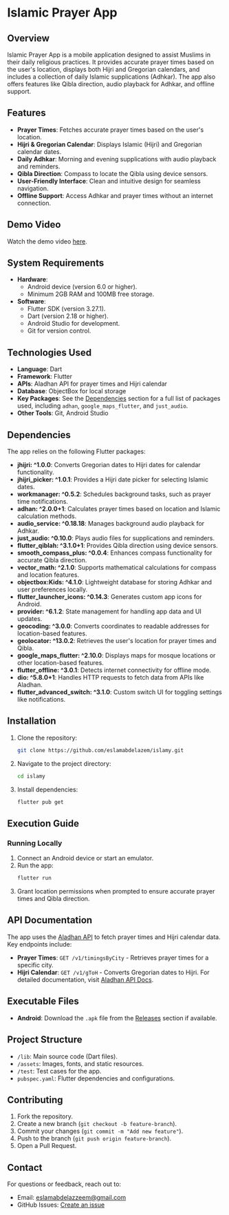 # Islamic Prayer App

## Overview
Islamic Prayer App is a mobile application designed to assist Muslims in their daily religious practices. It provides accurate prayer times based on the user's location, displays both Hijri and Gregorian calendars, and includes a collection of daily Islamic supplications (Adhkar). The app also offers features like Qibla direction, audio playback for Adhkar, and offline support.

## Features
- **Prayer Times**: Fetches accurate prayer times based on the user's location.
- **Hijri & Gregorian Calendar**: Displays Islamic (Hijri) and Gregorian calendar dates.
- **Daily Adhkar**: Morning and evening supplications with audio playback and reminders.
- **Qibla Direction**: Compass to locate the Qibla using device sensors.
- **User-Friendly Interface**: Clean and intuitive design for seamless navigation.
- **Offline Support**: Access Adhkar and prayer times without an internet connection.

## Demo Video
Watch the demo video [here](https://drive.google.com/file/d/12aw6j0B8-cGRLTYF7th02EYZW5id99E7/preview).

## System Requirements
- **Hardware**:
  - Android device (version 6.0 or higher).
  - Minimum 2GB RAM and 100MB free storage.
- **Software**:
  - Flutter SDK (version 3.27.1).
  - Dart (version 2.18 or higher).
  - Android Studio for development.
  - Git for version control.

## Technologies Used
- **Language**: Dart
- **Framework**: Flutter
- **APIs**: Aladhan API for prayer times and Hijri calendar
- **Database**: ObjectBox for local storage
- **Key Packages**: See the [Dependencies](#dependencies) section for a full list of packages used, including `adhan`, `google_maps_flutter`, and `just_audio`.
- **Other Tools**: Git, Android Studio

## Dependencies
The app relies on the following Flutter packages:
- **jhijri: ^1.0.0**: Converts Gregorian dates to Hijri dates for calendar functionality.
- **jhijri_picker: ^1.0.1**: Provides a Hijri date picker for selecting Islamic dates.
- **workmanager: ^0.5.2**: Schedules background tasks, such as prayer time notifications.
- **adhan: ^2.0.0+1**: Calculates prayer times based on location and Islamic calculation methods.
- **audio_service: ^0.18.18**: Manages background audio playback for Adhkar.
- **just_audio: ^0.10.0**: Plays audio files for supplications and reminders.
- **flutter_qiblah: ^3.1.0+1**: Provides Qibla direction using device sensors.
- **smooth_compass_plus: ^0.0.4**: Enhances compass functionality for accurate Qibla direction.
- **vector_math: ^2.1.0**: Supports mathematical calculations for compass and location features.
- **objectbox:Kids: ^4.1.0**: Lightweight database for storing Adhkar and user preferences locally.
- **flutter_launcher_icons: ^0.14.3**: Generates custom app icons for Android.
- **provider: ^6.1.2**: State management for handling app data and UI updates.
- **geocoding: ^3.0.0**: Converts coordinates to readable addresses for location-based features.
- **geolocator: ^13.0.2**: Retrieves the user's location for prayer times and Qibla.
- **google_maps_flutter: ^2.10.0**: Displays maps for mosque locations or other location-based features.
- **flutter_offline: ^3.0.1**: Detects internet connectivity for offline mode.
- **dio: ^5.8.0+1**: Handles HTTP requests to fetch data from APIs like Aladhan.
- **flutter_advanced_switch: ^3.1.0**: Custom switch UI for toggling settings like notifications.

## Installation
1. Clone the repository:
   ```bash
   git clone https://github.com/eslamabdelazem/islamy.git
   ```
2. Navigate to the project directory:
   ```bash
   cd islamy
   ```
3. Install dependencies:
   ```bash
   flutter pub get
   ```

## Execution Guide
### Running Locally
1. Connect an Android device or start an emulator.
2. Run the app:
   ```bash
   flutter run
   ```
3. Grant location permissions when prompted to ensure accurate prayer times and Qibla direction.

## API Documentation
The app uses the [Aladhan API](http://api.aladhan.com/) to fetch prayer times and Hijri calendar data. Key endpoints include:
- **Prayer Times**: `GET /v1/timingsByCity` - Retrieves prayer times for a specific city.
- **Hijri Calendar**: `GET /v1/gToH` - Converts Gregorian dates to Hijri.
For detailed documentation, visit [Aladhan API Docs](http://api.aladhan.com/).

## Executable Files
- **Android**: Download the `.apk` file from the [Releases](https://github.com/eslamabdelazem/islamy/releases) section if available.

## Project Structure
- `/lib`: Main source code (Dart files).
- `/assets`: Images, fonts, and static resources.
- `/test`: Test cases for the app.
- `pubspec.yaml`: Flutter dependencies and configurations.

## Contributing
1. Fork the repository.
2. Create a new branch (`git checkout -b feature-branch`).
3. Commit your changes (`git commit -m "Add new feature"`).
4. Push to the branch (`git push origin feature-branch`).
5. Open a Pull Request.

## Contact
For questions or feedback, reach out to:
- Email: eslamabdelazzeem@gmail.com
- GitHub Issues: [Create an issue](https://github.com/eslamabdelazem/islamy/issues)
